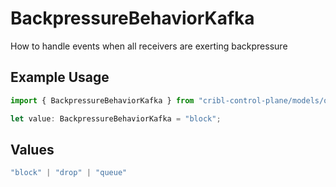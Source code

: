 # BackpressureBehaviorKafka

How to handle events when all receivers are exerting backpressure

## Example Usage

```typescript
import { BackpressureBehaviorKafka } from "cribl-control-plane/models/operations";

let value: BackpressureBehaviorKafka = "block";
```

## Values

```typescript
"block" | "drop" | "queue"
```